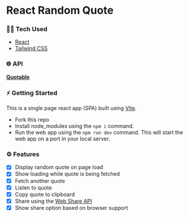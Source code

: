 # React Random Quote

### 👨‍💻 Tech Used
- [React](https://react.dev/)
- [Tailwind CSS](https://tailwindcss.com/)

### 🌐 API
**[Quotable](https://github.com/lukePeavey/quotable)**

### ⚡️ Getting Started
This is a single page react app (SPA) built using [Vite](https://vitejs.dev/).
- Fork this repo
- Install node_modules using the ```npm i``` command.
- Run the web app using the ```npm run dev``` command.
This will start the web app on a port in your local server.

### ⚙️ Features
- [x] Display random quote on page load
- [x] Show loading while quote is being fetched
- [x] Fetch another quote
- [x] Listen to quote
- [x] Copy quote to clipboard
- [x] Share using the [Web Share API](https://developer.mozilla.org/en-US/docs/Web/API/Web_Share_API)
- [x] Show share option based on browser support